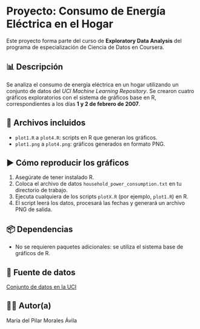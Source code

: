 # Proyecto: Consumo de Energía Eléctrica en el Hogar

Este proyecto forma parte del curso de **Exploratory Data Analysis** del programa de especialización de Ciencia de Datos en Coursera.

## 📊 Descripción

Se analiza el consumo de energía eléctrica en un hogar utilizando un conjunto de datos del *UCI Machine Learning Repository*. Se crearon cuatro gráficos exploratorios con el sistema de gráficos base en R, correspondientes a los días **1 y 2 de febrero de 2007**.

## 📁 Archivos incluidos

- `plot1.R` a `plot4.R`: scripts en R que generan los gráficos.
- `plot1.png` a `plot4.png`: gráficos generados en formato PNG.

## ▶️ Cómo reproducir los gráficos

1. Asegúrate de tener instalado R.
2. Coloca el archivo de datos `household_power_consumption.txt` en tu directorio de trabajo.
3. Ejecuta cualquiera de los scripts `plotX.R` (por ejemplo, `plot1.R`) en R.
4. El script leerá los datos, procesará las fechas y generará un archivo PNG de salida.

## 📦 Dependencias

- No se requieren paquetes adicionales: se utiliza el sistema base de gráficos de R.

## 📌 Fuente de datos

[Conjunto de datos en la UCI](https://archive.ics.uci.edu/ml/datasets/Individual+household+electric+power+consumption)

## 👩‍💻 Autor(a)

María del Pilar Morales Ávila

